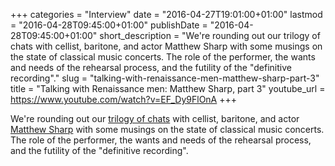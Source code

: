 +++
categories = "Interview"
date = "2016-04-27T19:01:00+01:00"
lastmod = "2016-04-28T09:45:00+01:00"
publishDate = "2016-04-28T09:45:00+01:00"
short_description = "We're rounding out our trilogy of chats with cellist, baritone, and actor Matthew Sharp with some musings on the state of classical music concerts. The role of the performer, the wants and needs of the rehearsal process, and the futility of the \"definitive recording\"."
slug = "talking-with-renaissance-men-matthew-sharp-part-3"
title = "Talking with Renaissance men: Matthew Sharp, part 3"
youtube_url = https://www.youtube.com/watch?v=EF_Dy9FlOnA
+++

We're rounding out our [trilogy of chats](/talking-with-renaissance-men-matthew-sharp/) with cellist, baritone, and actor [Matthew Sharp](/scene/people/matthew-sharp/) with some musings on the state of classical music concerts. The role of the performer, the wants and needs of the rehearsal process, and the futility of the "definitive recording".
